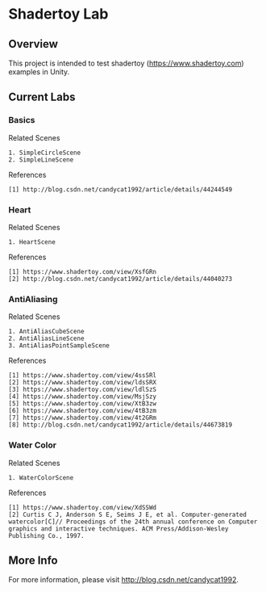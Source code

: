 # Shadertoy Lab

## Overview

This project is intended to test shadertoy (https://www.shadertoy.com) examples in Unity.

## Current Labs

### Basics

Related Scenes

	1. SimpleCircleScene
	2. SimpleLineScene

References

	[1] http://blog.csdn.net/candycat1992/article/details/44244549

### Heart

Related Scenes

	1. HeartScene

References

	[1] https://www.shadertoy.com/view/XsfGRn
	[2] http://blog.csdn.net/candycat1992/article/details/44040273

### AntiAliasing

Related Scenes

	1. AntiAliasCubeScene
	2. AntiAliasLineScene
	3. AntiAliasPointSampleScene

References

	[1] https://www.shadertoy.com/view/4ssSRl
	[2] https://www.shadertoy.com/view/ldsSRX
	[3] https://www.shadertoy.com/view/ldlSzS
	[4] https://www.shadertoy.com/view/MsjSzy
	[5] https://www.shadertoy.com/view/XtB3zw
	[6] https://www.shadertoy.com/view/4tB3zm
	[7] https://www.shadertoy.com/view/4t2GRm
	[8] http://blog.csdn.net/candycat1992/article/details/44673819

### Water Color

Related Scenes

	1. WaterColorScene

References

	[1] https://www.shadertoy.com/view/XdSSWd
	[2] Curtis C J, Anderson S E, Seims J E, et al. Computer-generated watercolor[C]// Proceedings of the 24th annual conference on Computer graphics and interactive techniques. ACM Press/Addison-Wesley Publishing Co., 1997.

## More Info

For more information, please visit http://blog.csdn.net/candycat1992.


